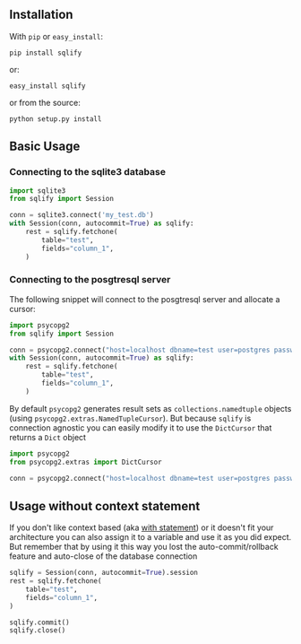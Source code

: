 ## Installation

With `pip` or `easy_install`:

```pip install sqlify```

or:

```easy_install sqlify```

or from the source:

```python setup.py install```

## Basic Usage

### Connecting to the sqlite3 database

```python
import sqlite3
from sqlify import Session

conn = sqlite3.connect('my_test.db')
with Session(conn, autocommit=True) as sqlify:
    rest = sqlify.fetchone(
        table="test",
        fields="column_1",
    )
```

### Connecting to the posgtresql server

The following snippet will connect to the posgtresql server and allocate a cursor:

```python
import psycopg2
from sqlify import Session

conn = psycopg2.connect("host=localhost dbname=test user=postgres password=postgres")
with Session(conn, autocommit=True) as sqlify:
    rest = sqlify.fetchone(
        table="test",
        fields="column_1",
    )
```

By default `psycopg2` generates result sets as `collections.namedtuple` objects (using `psycopg2.extras.NamedTupleCursor`).
But because `sqlify` is connection agnostic you can easily modify it to use the `DictCursor` that returns a `Dict` object

```python
import psycopg2
from psycopg2.extras import DictCursor

conn = psycopg2.connect("host=localhost dbname=test user=postgres password=postgres", cursor_factory=DictCursor)
```

## Usage without context statement

If you don't like context based (aka [with statement](https://www.geeksforgeeks.org/with-statement-in-python/))
or it doesn't fit your architecture you can also assign it to a variable and use it as you did expect.
But remember that by using it this way you lost the auto-commit/rollback feature and auto-close of the database connection

```python
sqlify = Session(conn, autocommit=True).session
rest = sqlify.fetchone(
    table="test",
    fields="column_1",
)

sqlify.commit()
sqlify.close()
```
